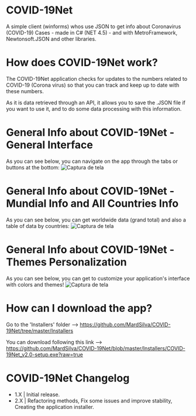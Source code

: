 # COVID-19Net
A simple client (winforms) whos use JSON to get info about Coronavirus (COVID-19) Cases - made in C# (NET 4.5) - and with MetroFramework, Newtonsoft.JSON and other libraries. 

# How does COVID-19Net work?
The COVID-19Net application checks for updates to the numbers related to COVID-19 (Corona virus) so that you can track and keep up to date with these numbers.

As it is data retrieved through an API, it allows you to save the .JSON file if you want to use it, and to do some data processing with this information.

# General Info about COVID-19Net - General Interface
As you can see below, you can navigate on the app through the tabs or buttons at the bottom:
![Captura de tela](https://github.com/MardSilva/COVID-19Net/blob/master/screenshots/interface.gif)

# General Info about COVID-19Net - Mundial Info and All Countries Info
As you can see below, you can get worldwide data (grand total) and also a table of data by countries:
![Captura de tela](https://github.com/MardSilva/COVID-19Net/blob/master/screenshots/tools.gif)

# General Info about COVID-19Net - Themes Personalization
As you can see below, you can get to customize your application's interface with colors and themes!
![Captura de tela](https://github.com/MardSilva/COVID-19Net/blob/master/screenshots/themes.gif)

# How can I download the app?
Go to the 'Installers' folder --> https://github.com/MardSilva/COVID-19Net/tree/master/Installers

You can download following this link --> https://github.com/MardSilva/COVID-19Net/blob/master/Installers/COVID-19Net_v2.0-setup.exe?raw=true

# COVID-19Net Changelog
 - 1.X | Initial release.
 - 2.X | Refactoring methods, Fix some issues and improve stability, Creating the application installer.
